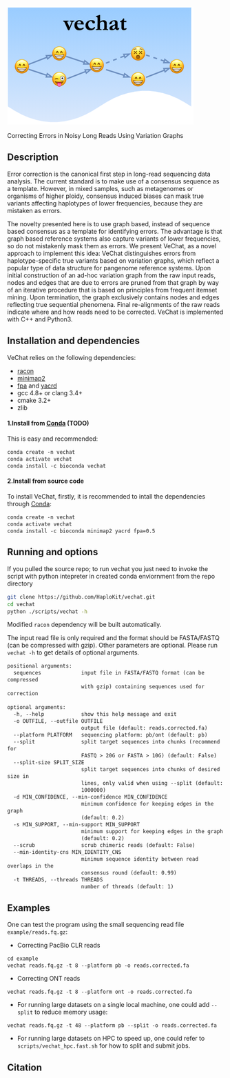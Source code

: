 
![logo](logo.png)

Correcting Errors in Noisy Long Reads Using Variation Graphs

## Description

Error correction is the canonical first step in long-read sequencing data analysis. The current standard is to make use of a consensus sequence as a template. However, in mixed samples, such as metagenomes or organisms of higher ploidy, consensus induced biases can mask true variants affecting haplotypes of lower frequencies, because they are mistaken as errors.

The novelty presented here is to use graph based, instead of sequence based consensus as a template for identifying errors. The advantage is that graph based reference systems also capture variants of lower frequencies, so do not mistakenly mask them as errors. We present VeChat, as a novel approach to implement this idea: VeChat distinguishes errors from haplotype-specific true variants based on variation graphs, which reflect a popular type of data structure for pangenome reference systems. Upon initial construction of an ad-hoc variation graph from the raw input reads, nodes and edges that are due to errors are pruned from that graph by way of an iterative procedure that is based on principles from frequent itemset mining. Upon termination, the graph exclusively contains nodes and edges reflecting true sequential phenomena. Final re-alignments of the raw reads indicate where and how reads need to be corrected. VeChat is implemented with C++ and Python3.


## Installation and dependencies
VeChat relies on the following dependencies:
- [racon](https://github.com/lbcb-sci/racon)
- [minimap2](https://github.com/lh3/minimap2)
- [fpa](https://github.com/natir/fpa) and [yacrd](https://github.com/natir/yacrd)
- gcc 4.8+ or clang 3.4+
- cmake 3.2+
- zlib

#### 1.Install from [Conda](https://docs.conda.io/en/latest/) (TODO)
This is easy and recommended:
```
conda create -n vechat
conda activate vechat
conda install -c bioconda vechat
```

#### 2.Install from source code
To install VeChat, firstly, it is recommended to intall the dependencies through [Conda](https://docs.conda.io/en/latest/):
```
conda create -n vechat
conda activate vechat
conda install -c bioconda minimap2 yacrd fpa=0.5
```

## Running and options
If you pulled the source repo; to run vechat you just need to invoke the script with python intepreter in created conda enviornment from the repo directory
```bash
git clone https://github.com/HaploKit/vechat.git
cd vechat
python ./scripts/vechat -h
```
Modified `racon` dependency will be built automatically.

The input read file is only required and the format should be FASTA/FASTQ (can be compressed with gzip). Other parameters are optional.
Please run `vechat -h` to get details of optional arguments. 

```
positional arguments:
  sequences             input file in FASTA/FASTQ format (can be compressed
                        with gzip) containing sequences used for correction

optional arguments:
  -h, --help            show this help message and exit
  -o OUTFILE, --outfile OUTFILE
                        output file (default: reads.corrected.fa)
  --platform PLATFORM   sequencing platform: pb/ont (default: pb)
  --split               split target sequences into chunks (recommend for
                        FASTQ > 20G or FASTA > 10G) (default: False)
  --split-size SPLIT_SIZE
                        split target sequences into chunks of desired size in
                        lines, only valid when using --split (default:
                        1000000)
  -d MIN_CONFIDENCE, --min-confidence MIN_CONFIDENCE
                        minimum confidence for keeping edges in the graph
                        (default: 0.2)
  -s MIN_SUPPORT, --min-support MIN_SUPPORT
                        minimum support for keeping edges in the graph
                        (default: 0.2)
  --scrub               scrub chimeric reads (default: False)
  --min-identity-cns MIN_IDENTITY_CNS
                        minimum sequence identity between read overlaps in the
                        consensus round (default: 0.99)
  -t THREADS, --threads THREADS
                        number of threads (default: 1)
```

## Examples
One can test the program using the small sequencing read file `example/reads.fq.gz`:

- Correcting PacBio CLR reads
```
cd example
vechat reads.fq.gz -t 8 --platform pb -o reads.corrected.fa 
```
- Correcting ONT reads
```
vechat reads.fq.gz -t 8 --platform ont -o reads.corrected.fa 
```

- For running large datasets on a single local machine, one could add `--split` to reduce memory usage:
```
vechat reads.fq.gz -t 48 --platform pb --split -o reads.corrected.fa 
```


- For running large datasets on HPC to speed up, one could refer to `scripts/vechat_hpc.fast.sh` for how to split and submit jobs.


## Citation
